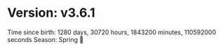 # Version: v3.6.1
Time since birth: 1280 days, 30720 hours, 1843200 minutes, 110592000 seconds
Season: Spring 🌸
